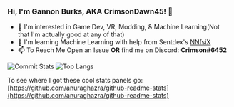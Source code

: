### Hi, I'm Gannon Burks, AKA CrimsonDawn45! 👋
- :eyes: I'm interested in Game Dev, VR, Modding, & Machine Learning(Not that I'm actually good at any of that)
- :seedling: I'm learning Machine Learning with help from Sentdex's [NNfsiX](https://github.com/Sentdex/NNfSiX) 
- :mailbox: To Reach Me Open an Issue **OR** find me on Discord: **Crimson#6452**

![Commit Stats](https://github-readme-stats.anuraghazra1.vercel.app/api?username=CrimsonDawn45&show_icons=true&include_all_commits=true&bg_color=0D1117&border_color=30363D)
![Top Langs](https://github-readme-stats.vercel.app/api/top-langs/?username=CrimsonDawn45&bg_color=0D1117&border_color=30363D)

To see where I got these cool stats panels go: [https://github.com/anuraghazra/github-readme-stats](https://github.com/anuraghazra/github-readme-stats)
